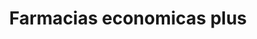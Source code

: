 ---
title: "Farmacias economicas plus"
url: /cholula-puebla/farmacias-economicas-plus/
shop: farmacia
---